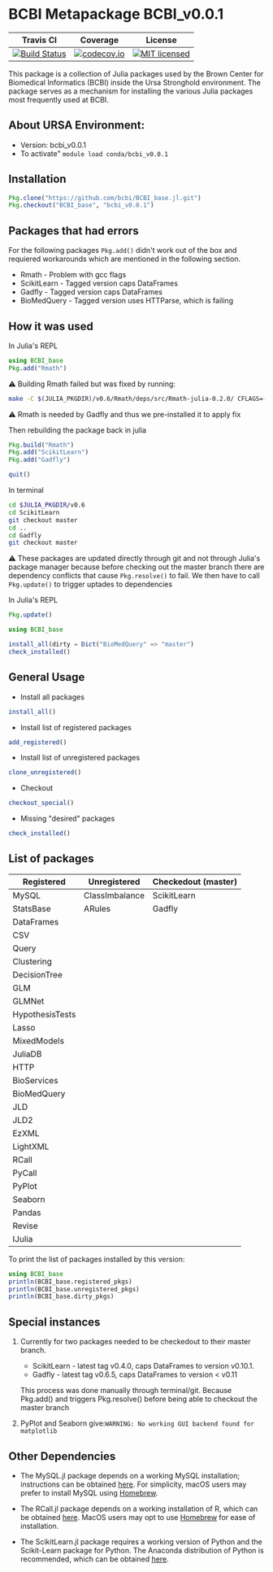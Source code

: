 # BCBI Metapackage BCBI_v0.0.1

| Travis CI | Coverage | License |
|-----------|----------|---------|
|[![Build Status](https://travis-ci.org/bcbi/BCBI_base.jl.svg?branch=bcbi_v0.0.1)](https://travis-ci.org/bcbi/BCBI_base.jl)|[![codecov.io](http://codecov.io/github/bcbi/BCBI_base.jl/coverage.svg?branch=bcbi_v0.0.1)](http://codecov.io/githubbcbi/BCBI_base.jl?branch=bcbi_v0.0.1)|[![MIT licensed](https://img.shields.io/badge/license-MIT-blue.svg)](https://raw.githubusercontent.com/bcbi/BCBI_base.jl/bcbi_v0.0.1/LICENSE.md)|

This package is a collection of Julia packages used by the Brown Center for Biomedical Informatics (BCBI) inside the Ursa Stronghold environment. The package serves as a mechanism for installing the various Julia packages most frequently used at BCBI.

## About URSA Environment:
* Version: bcbi_v0.0.1
* To activate" `module load conda/bcbi_v0.0.1`

## Installation

```julia
Pkg.clone("https://github.com/bcbi/BCBI_base.jl.git")
Pkg.checkout("BCBI_base", "bcbi_v0.0.1")
```

## Packages that had errors

For the following packages `Pkg.add()` didn't work out of the box and requiered workarounds which are mentioned in the following section.

* Rmath - Problem with gcc flags
* ScikitLearn - Tagged version caps DataFrames
* Gadfly - Tagged version caps DataFrames
* BioMedQuery - Tagged version uses HTTParse, which is failing

## How it was used

In Julia's REPL
```julia
using BCBI_base
Pkg.add("Rmath")
```

:warning: Building Rmath failed but was fixed by running:
```bash
make -C $(JULIA_PKGDIR)/v0.6/Rmath/deps/src/Rmath-julia-0.2.0/ CFLAGS=-v 
```
:warning: Rmath is needed by Gadfly and thus we pre-installed it to apply fix


Then rebuilding the package back in julia

```julia
Pkg.build("Rmath")
Pkg.add("ScikitLearn")
Pkg.add("Gadfly")

quit()
````

In terminal
```bash
cd $JULIA_PKGDIR/v0.6
cd ScikitLearn
git checkout master
cd ..
cd Gadfly
git checkout master
```
:warning: These packages are updated directly through git and not through Julia's package manager because before checking out the master branch there are dependency conflicts that cause `Pkg.resolve()` to fail. We then have to call `Pkg.update()` to trigger uptades to dependencies

In Julia's REPL

```julia
Pkg.update()
```

```julia
using BCBI_base

install_all(dirty = Dict("BioMedQuery" => "master")
check_installed()
````

## General Usage

* Install all packages

```julia
install_all()
````

* Install list of registered packages

```julia
add_registered()
```

* Install list of unregistered packages

```julia
clone_unregistered()
```

* Checkout

```julia
checkout_special()
```

* Missing "desired" packages

```julia
check_installed()
```

## List of packages

| Registered | Unregistered | Checkedout (master) |
|------------|--------------|---------------------|
|MySQL|ClassImbalance|ScikitLearn|
|StatsBase|ARules|Gadfly|
|DataFrames|||
|CSV|||
|Query|||
|Clustering|||
|DecisionTree|||
|GLM|||
|GLMNet|||
|HypothesisTests|||
|Lasso|||
|MixedModels|||
|JuliaDB|||
|HTTP|||
|BioServices|||
|BioMedQuery|||
|JLD|||
|JLD2|||
|EzXML|||
|LightXML|||
|RCall|||
|PyCall|||
|PyPlot|||
|Seaborn|||
|Pandas|||
|Revise|||
|IJulia|||

To print the list of packages installed by this version:


```julia
using BCBI_base
println(BCBI_base.registered_pkgs)
println(BCBI_base.unregistered_pkgs)
println(BCBI_base.dirty_pkgs)
```

## Special instances

1. Currently for two packages  needed to be checkedout to their master branch.

    * ScikitLearn - latest tag v0.4.0, caps DataFrames to version v0.10.1.
    * Gadfly - latest tag v0.6.5, caps DataFrames to version < v0.11

    This process was done manually through terminal/git. Because Pkg.add() and
    triggers Pkg.resolve() before being able to checkout the master branch  

2. PyPlot and Seaborn give:`WARNING: No working GUI backend found for matplotlib`


## Other Dependencies
* The MySQL.jl package depends on a working MySQL installation; instructions can be obtained [here](https://dev.mysql.com/doc/refman/5.7/en/installing.html). For simplicity, macOS users may prefer to install MySQL using [Homebrew](https://brew.sh/).

* The RCall.jl package depends on a working installation of R, which can be obtained [here](https://www.r-project.org/). MacOS users may opt to use [Homebrew](https://brew.sh/) for ease of installation.

* The ScikitLearn.jl package requires a working version of Python and the Scikit-Learn package for Python. The Anaconda distribution of Python is recommended, which can be obtained [here](https://www.continuum.io/downloads).
